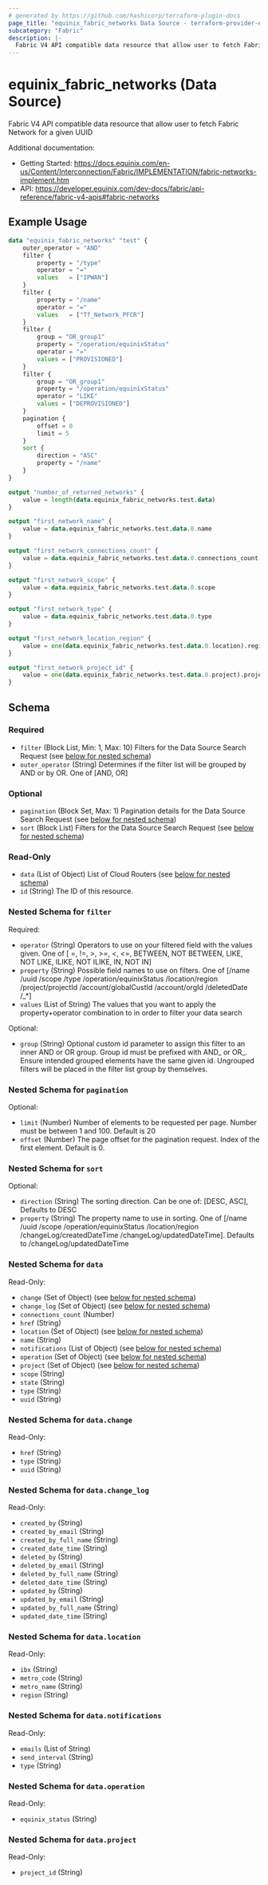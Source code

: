 ```yaml
---
# generated by https://github.com/hashicorp/terraform-plugin-docs
page_title: "equinix_fabric_networks Data Source - terraform-provider-equinix"
subcategory: "Fabric"
description: |-
  Fabric V4 API compatible data resource that allow user to fetch Fabric Network for a given UUID
---
```


# equinix_fabric_networks (Data Source)

Fabric V4 API compatible data resource that allow user to fetch Fabric Network for a given UUID

Additional documentation:
* Getting Started: https://docs.equinix.com/en-us/Content/Interconnection/Fabric/IMPLEMENTATION/fabric-networks-implement.htm
* API: https://developer.equinix.com/dev-docs/fabric/api-reference/fabric-v4-apis#fabric-networks

## Example Usage

```terraform
data "equinix_fabric_networks" "test" {
    outer_operator = "AND"
    filter {
        property = "/type"
        operator = "="
        values 	 = ["IPWAN"]
    }
    filter {
        property = "/name"
        operator = "="
        values   = ["Tf_Network_PFCR"]
    }
    filter {
        group = "OR_group1"
        property = "/operation/equinixStatus"
        operator = "="
        values = ["PROVISIONED"]
    }
    filter {
        group = "OR_group1"
        property = "/operation/equinixStatus"
        operator = "LIKE"
        values = ["DEPROVISIONED"]
    }
    pagination {
        offset = 0
        limit = 5
    }
    sort {
        direction = "ASC"
        property = "/name"
    }
}

output "number_of_returned_networks" {
    value = length(data.equinix_fabric_networks.test.data)
}

output "first_network_name" {
    value = data.equinix_fabric_networks.test.data.0.name
}

output "first_network_connections_count" {
    value = data.equinix_fabric_networks.test.data.0.connections_count
}

output "first_network_scope" {
    value = data.equinix_fabric_networks.test.data.0.scope
}

output "first_network_type" {
    value = data.equinix_fabric_networks.test.data.0.type
}

output "first_network_location_region" {
    value = one(data.equinix_fabric_networks.test.data.0.location).region
}

output "first_network_project_id" {
    value = one(data.equinix_fabric_networks.test.data.0.project).project_id
}
```

<!-- schema generated by tfplugindocs -->

## Schema

### Required

- `filter` (Block List, Min: 1, Max: 10) Filters for the Data Source Search Request (see [below for nested schema](#nestedblock--filter))
- `outer_operator` (String) Determines if the filter list will be grouped by AND or by OR. One of [AND, OR]

### Optional

- `pagination` (Block Set, Max: 1) Pagination details for the Data Source Search Request (see [below for nested schema](#nestedblock--pagination))
- `sort` (Block List) Filters for the Data Source Search Request (see [below for nested schema](#nestedblock--sort))

### Read-Only

- `data` (List of Object) List of Cloud Routers (see [below for nested schema](#nestedatt--data))
- `id` (String) The ID of this resource.

<a id="nestedblock--filter"></a>

### Nested Schema for `filter`

Required:

- `operator` (String) Operators to use on your filtered field with the values given. One of [ =, !=, >, >=, <, <=, BETWEEN, NOT BETWEEN, LIKE, NOT LIKE, ILIKE, NOT ILIKE, IN, NOT IN]
- `property` (String) Possible field names to use on filters. One of [/name /uuid /scope /type /operation/equinixStatus /location/region /project/projectId /account/globalCustId /account/orgId /deletedDate /_*]
- `values` (List of String) The values that you want to apply the property+operator combination to in order to filter your data search

Optional:

- `group` (String) Optional custom id parameter to assign this filter to an inner AND or OR group. Group id must be prefixed with AND_ or OR_. Ensure intended grouped elements have the same given id. Ungrouped filters will be placed in the filter list group by themselves.

<a id="nestedblock--pagination"></a>

### Nested Schema for `pagination`

Optional:

- `limit` (Number) Number of elements to be requested per page. Number must be between 1 and 100. Default is 20
- `offset` (Number) The page offset for the pagination request. Index of the first element. Default is 0.

<a id="nestedblock--sort"></a>

### Nested Schema for `sort`

Optional:

- `direction` (String) The sorting direction. Can be one of: [DESC, ASC], Defaults to DESC
- `property` (String) The property name to use in sorting. One of [/name /uuid /scope /operation/equinixStatus /location/region /changeLog/createdDateTime /changeLog/updatedDateTime]. Defaults to /changeLog/updatedDateTime

<a id="nestedatt--data"></a>

### Nested Schema for `data`

Read-Only:

- `change` (Set of Object) (see [below for nested schema](#nestedobjatt--data--change))
- `change_log` (Set of Object) (see [below for nested schema](#nestedobjatt--data--change_log))
- `connections_count` (Number)
- `href` (String)
- `location` (Set of Object) (see [below for nested schema](#nestedobjatt--data--location))
- `name` (String)
- `notifications` (List of Object) (see [below for nested schema](#nestedobjatt--data--notifications))
- `operation` (Set of Object) (see [below for nested schema](#nestedobjatt--data--operation))
- `project` (Set of Object) (see [below for nested schema](#nestedobjatt--data--project))
- `scope` (String)
- `state` (String)
- `type` (String)
- `uuid` (String)

<a id="nestedobjatt--data--change"></a>

### Nested Schema for `data.change`

Read-Only:

- `href` (String)
- `type` (String)
- `uuid` (String)

<a id="nestedobjatt--data--change_log"></a>

### Nested Schema for `data.change_log`

Read-Only:

- `created_by` (String)
- `created_by_email` (String)
- `created_by_full_name` (String)
- `created_date_time` (String)
- `deleted_by` (String)
- `deleted_by_email` (String)
- `deleted_by_full_name` (String)
- `deleted_date_time` (String)
- `updated_by` (String)
- `updated_by_email` (String)
- `updated_by_full_name` (String)
- `updated_date_time` (String)

<a id="nestedobjatt--data--location"></a>

### Nested Schema for `data.location`

Read-Only:

- `ibx` (String)
- `metro_code` (String)
- `metro_name` (String)
- `region` (String)

<a id="nestedobjatt--data--notifications"></a>

### Nested Schema for `data.notifications`

Read-Only:

- `emails` (List of String)
- `send_interval` (String)
- `type` (String)

<a id="nestedobjatt--data--operation"></a>

### Nested Schema for `data.operation`

Read-Only:

- `equinix_status` (String)

<a id="nestedobjatt--data--project"></a>

### Nested Schema for `data.project`

Read-Only:

- `project_id` (String)
